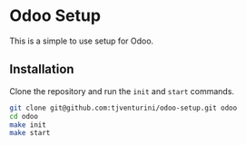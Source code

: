 # Odoo Setup

This is a simple to use setup for Odoo.

## Installation

Clone the repository and run the `init` and `start` commands.

```bash
git clone git@github.com:tjventurini/odoo-setup.git odoo
cd odoo
make init
make start
```